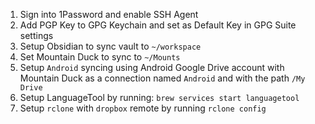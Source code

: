 1. Sign into 1Password and enable SSH Agent
2. Add PGP Key to GPG Keychain and set as Default Key in GPG Suite settings
3. Setup Obsidian to sync vault to `~/workspace`
4. Set Mountain Duck to sync to `~/Mounts`
5. Setup `Android` syncing using Android Google Drive account with Mountain Duck as a connection named `Android` and with the path `/My Drive`
6. Setup LanguageTool by running: `brew services start languagetool`
7. Setup `rclone` with `dropbox` remote by running `rclone config`